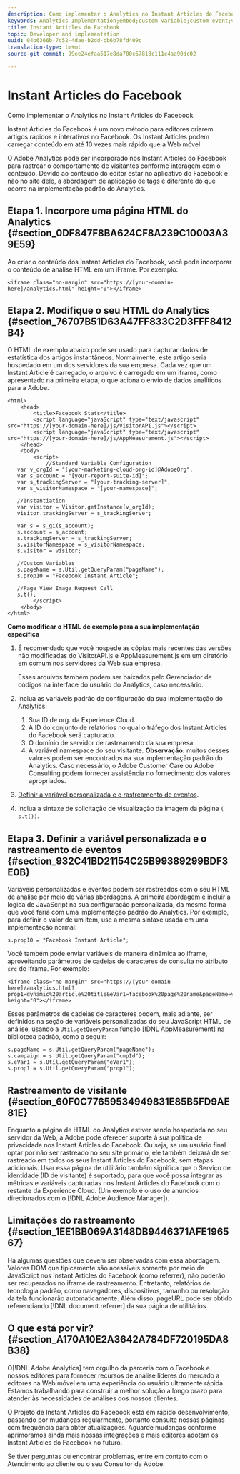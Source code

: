```yaml
---
description: Como implementar o Analytics no Instant Articles do Facebook.
keywords: Analytics Implementation;embed;custom variable;custom event;visitor tracking;tracking;limitations
title: Instant Articles do Facebook
topic: Developer and implementation
uuid: 04b6366b-7c52-4dae-b2dd-bb6b78fd409c
translation-type: tm+mt
source-git-commit: 99ee24efaa517e8da700c67818c111c4aa90dc02

---
```



# Instant Articles do Facebook

Como implementar o Analytics no Instant Articles do Facebook.

Instant Articles do Facebook é um novo método para editores criarem artigos rápidos e interativos no Facebook. Os Instant Articles podem carregar conteúdo em até 10 vezes mais rápido que a Web móvel.

O Adobe Analytics pode ser incorporado nos Instant Articles do Facebook para rastrear o comportamento de visitantes conforme interagem com o conteúdo. Devido ao conteúdo do editor estar no aplicativo do Facebook e não no site dele, a abordagem de aplicação de tags é diferente do que ocorre na implementação padrão do Analytics.

## Etapa 1. Incorpore uma página HTML do Analytics {#section_0DF847F8BA624CF8A239C10003A39E59}

Ao criar o conteúdo dos Instant Articles do Facebook, você pode incorporar o conteúdo de análise HTML em um iFrame. Por exemplo:

```
<iframe class="no-margin" src="https://[your-domain-here]/analytics.html" height="0"></iframe>
```

## Etapa 2. Modifique o seu HTML do Analytics {#section_76707B51D63A47FF833C2D3FFF8412B4}

O HTML de exemplo abaixo pode ser usado para capturar dados de estatística dos artigos instantâneos. Normalmente, este artigo seria hospedado em um dos servidores da sua empresa. Cada vez que um Instant Article é carregado, o arquivo é carregado em um iframe, como apresentado na primeira etapa, o que aciona o envio de dados analíticos para a Adobe.

```
<html> 
    <head> 
        <title>Facebook Stats</title> 
        <script language="javaScript" type="text/javascript" src="https://[your-domain-here]/js/VisitorAPI.js"></script> 
        <script language="javaScript" type="text/javascript" src="https://[your-domain-here]/js/AppMeasurement.js"></script> 
    </head> 
    <body> 
        <script> 
            //Standard Variable Configuration 
   var v_orgId = "[your-marketing-cloud-org-id]@AdobeOrg"; 
   var s_account = "[your-report-suite-id]"; 
   var s_trackingServer = "[your-tracking-server]"; 
   var s_visitorNamespace = "[your-namespace]"; 
     
   //Instantiation 
   var visitor = Visitor.getInstance(v_orgId); 
   visitor.trackingServer = s_trackingServer; 
     
   var s = s_gi(s_account); 
   s.account = s_account; 
   s.trackingServer = s_trackingServer; 
   s.visitorNamespace = s_visitorNamespace; 
   s.visitor = visitor; 
     
   //Custom Variables 
   s.pageName = s.Util.getQueryParam("pageName"); 
   s.prop10 = "Facebook Instant Article"; 
       
   //Page View Image Request Call 
   s.t(); 
        </script> 
    </body> 
</html> 
```

**Como modificar o HTML de exemplo para a sua implementação específica**

1. É recomendado que você hospede as cópias mais recentes das versões não modificadas do VisitorAPI.js e AppMeasurement.js em um diretório em comum nos servidores da Web sua empresa.

   Esses arquivos também podem ser baixados pelo Gerenciador de códigos na interface do usuário do Analytics, caso necessário.

1. Inclua as variáveis padrão de configuração da sua implementação do Analytics:

   1. Sua ID de org. da Experience Cloud.
   1. A ID do conjunto de relatórios no qual o tráfego dos Instant Articles do Facebook será capturado.
   1. O domínio de servidor de rastreamento da sua empresa.
   1. A variável namespace do seu visitante. **Observação:** muitos desses valores podem ser encontrados na sua implementação padrão do Analytics. Caso necessário, o Adobe Customer Care ou Adobe Consulting podem fornecer assistência no fornecimento dos valores apropriados.

1. [Definir a variável personalizada e o rastreamento de eventos](/help/implement/js-implementation/analytics-facebook-instant-articles.md#section_932C41BD21154C25B99389299BDF3E0B).
1. Inclua a sintaxe de solicitação de visualização da imagem da página `( s.t())`.

## Etapa 3. Definir a variável personalizada e o rastreamento de eventos {#section_932C41BD21154C25B99389299BDF3E0B}

Variáveis personalizadas e eventos podem ser rastreados com o seu HTML de análise por meio de várias abordagens. A primeira abordagem é incluir a lógica de JavaScript na sua configuração personalizada, da mesma forma que você faria com uma implementação padrão do Analytics. Por exemplo, para definir o valor de um item, use a mesma sintaxe usada em uma implementação normal:

```
s.prop10 = "Facebook Instant Article";
```

Você também pode enviar variáveis de maneira dinâmica ao iframe, aproveitando parâmetros de cadeias de caracteres de consulta no atributo `src` do iframe. Por exemplo:

```
<iframe class="no-margin" src="https://[your-domain-here]/analytics.html?prop1=dynamic%20article%20title&eVar1=facebook%20page%20name&pageName=your%20page%20name%20here&cmpId=your%20campaignID%20here" height="0"></iframe>
```

Esses parâmetros de cadeias de caracteres podem, mais adiante, ser definidos na seção de variáveis personalizadas do seu JavaScript HTML de análise, usando a `Util.getQueryParam` função [!DNL AppMeasurement] na biblioteca padrão, como a seguir:

```
s.pageName = s.Util.getQueryParam("pageName"); 
s.campaign = s.Util.getQueryParam("cmpId"); 
s.eVar1 = s.Util.getQueryParam("eVar1"); 
s.prop1 = s.Util.getQueryParam("prop1"); 
```

## Rastreamento de visitante {#section_60F0C77659534949831E85B5FD9AE81E}

Enquanto a página de HTML do Analytics estiver sendo hospedada no seu servidor da Web, a Adobe pode oferecer suporte à sua política de privacidade nos Instant Articles do Facebook. Ou seja, se um usuário final optar por não ser rastreado no seu site primário, ele também deixará de ser rastreado em todos os seus Instant Articles do Facebook, sem etapas adicionais. Usar essa página de utilitário também significa que o Serviço de identidade (ID de visitante) é suportado, para que você possa integrar as métricas e variáveis capturadas nos Instant Articles do Facebook com o restante da Experience Cloud. (Um exemplo é o uso de anúncios direcionados com o [!DNL Adobe Audience Manager]).

## Limitações do rastreamento {#section_1EE1BB069A3148DB9446371AFE196567}

Há algumas questões que devem ser observadas com essa abordagem. Valores DOM que tipicamente são acessíveis somente por meio de JavaScript nos Instant Articles do Facebook (como referrer), não poderão ser recuperados no iframe de rastreamento. Entretanto, relatórios de tecnologia padrão, como navegadores, dispositivos, tamanho ou resolução da tela funcionarão automaticamente. Além disso, pageURL pode ser obtido referenciando [!DNL document.referrer] da sua página de utilitários.

## O que está por vir? {#section_A170A10E2A3642A784DF720195DA8B38}

O[!DNL Adobe Analytics] tem orgulho da parceria com o Facebook e nossos editores para fornecer recursos de análise líderes do mercado a editores na Web móvel em uma experiência do usuário ultramente rápida. Estamos trabalhando para construir a melhor solução a longo prazo para atender às necessidades de análises dos nossos clientes.

O Projeto de Instant Articles do Facebook está em rápido desenvolvimento, passando por mudanças regularmente, portanto consulte nossas páginas com frequência para obter atualizações. Aguarde mudanças conforme aprimoramos ainda mais nossas integrações e mais editores adotam os Instant Articles do Facebook no futuro.

Se tiver perguntas ou encontrar problemas, entre em contato com o Atendimento ao cliente ou o seu Consultor da Adobe.
